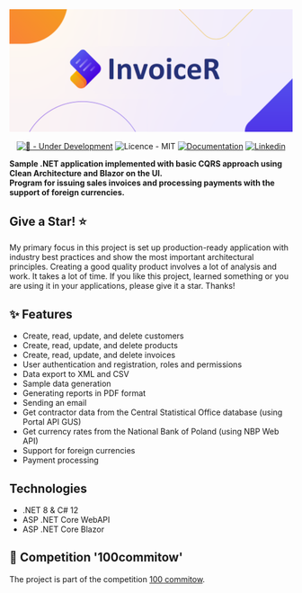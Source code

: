 <div align="center">
    <img src="docs/invoicer-logo.png">
</div>

<div align="center">

[![🚧 - Under Development](https://img.shields.io/badge/🚧-Under_Development-orange)](https://)
![Licence - MIT](https://img.shields.io/badge/Licence-MIT-2ea44f)
[![Documentation](https://img.shields.io/badge/Documentation-2ea44f?logo=googledocs&logoColor=white)](https://docs.google.com/document/d/1DxvDwNv1GVRXYc13nqxui2WvYJIQo9MMLG7z9DFc758/edit?usp=sharing)
[![Linkedin](https://img.shields.io/badge/Linkedin-2ea44f?logo=linkedin)](https://www.linkedin.com/in/patryk-sladek/)

</div>  

**Sample .NET application implemented with basic CQRS approach using Clean Architecture and Blazor on the UI.**   
**Program for issuing sales invoices and processing payments with the support of foreign currencies.**

## Give a Star! :star:

My primary focus in this project is set up production-ready application with industry best practices and show the most important architectural principles. Creating a good quality product involves a lot of analysis and work. It takes a lot of time. If you like this project, learned something or you are using it in your applications, please give it a star. Thanks!

## ✨ Features

- Create, read, update, and delete customers
- Create, read, update, and delete products
- Create, read, update, and delete invoices
- User authentication and registration, roles and permissions
- Data export to XML and CSV
- Sample data generation
- Generating reports in PDF format
- Sending an email
- Get contractor data from the Central Statistical Office database (using Portal API GUS)
- Get currency rates from the National Bank of Poland (using NBP Web API)
- Support for foreign currencies
- Payment processing

## Technologies
- .NET 8 & C# 12
- ASP .NET Core WebAPI
- ASP .NET Core Blazor

## :medal_sports: Competition '100commitow'
The project is part of the competition [100 commitow](https://100commitow.pl).
